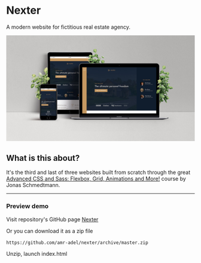 # Nexter

A modern website for fictitious real estate agency.


[![Nexter](img/demo.jpg "Nexter")](https://amr-adel.github.io/nexter/)



## What is this about?

It's the third and last of three websites built from scratch through the great [Advanced CSS and Sass: Flexbox, Grid, Animations and More!](https://www.udemy.com/advanced-css-and-sass/) course by Jonas Schmedtmann.
***

### Preview demo

Visit repository's GitHub page [Nexter](https://amr-adel.github.io/nexter/)

Or you can download it as a zip file 

```
https://github.com/amr-adel/nexter/archive/master.zip
```
Unzip, launch index.html

